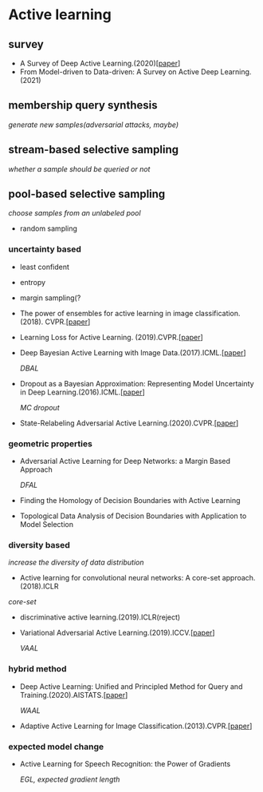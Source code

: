 # Active learning

## survey

- A Survey of Deep Active Learning.(2020)[[paper](https://arxiv.org/abs/2009.00236)]
- From Model-driven to Data-driven: A Survey on Active Deep Learning.(2021)

## membership query synthesis

*generate new samples(adversarial attacks, maybe)*

## stream-based selective sampling

*whether a sample should be queried or not*

##  pool-based selective sampling

*choose samples from an unlabeled pool*

- random sampling

### uncertainty based

- least confident

- entropy

- margin sampling(?

- The power of ensembles for active learning in image classification.(2018). CVPR.[[paper](https://openaccess.thecvf.com/content_cvpr_2018/papers/Beluch_The_Power_of_CVPR_2018_paper.pdf)]

- Learning Loss for Active Learning. (2019).CVPR.[[paper](https://openaccess.thecvf.com/content_CVPR_2019/papers/Yoo_Learning_Loss_for_Active_Learning_CVPR_2019_paper.pdf)]

- Deep Bayesian Active Learning with Image Data.(2017).ICML.[[paper](http://proceedings.mlr.press/v70/gal17a/gal17a.pdf)]

  *DBAL*

- Dropout as a Bayesian Approximation: Representing Model Uncertainty in Deep Learning.(2016).ICML.[[paper](http://proceedings.mlr.press/v48/gal16.pdf)]

  *MC dropout*

- State-Relabeling Adversarial Active Learning.(2020).CVPR.[[paper](https://openaccess.thecvf.com/content_CVPR_2020/papers/Zhang_State-Relabeling_Adversarial_Active_Learning_CVPR_2020_paper.pdf)]

### geometric properties

- Adversarial Active Learning for Deep Networks: a Margin Based Approach 

  *DFAL*

- Finding the Homology of Decision Boundaries with Active Learning

- Topological Data Analysis of Decision Boundaries with Application to Model Selection

### diversity based

*increase the diversity of data distribution*

-  Active learning for convolutional neural networks: A core-set approach.(2018).ICLR

  *core-set*

- discriminative active learning.(2019).ICLR(reject)

- Variational Adversarial Active Learning.(2019).ICCV.[[paper](https://openaccess.thecvf.com/content_ICCV_2019/papers/Sinha_Variational_Adversarial_Active_Learning_ICCV_2019_paper.pdf)]

  *VAAL*

### hybrid method

- Deep Active Learning: Unified and Principled Method for Query and Training.(2020).AISTATS.[[paper](http://proceedings.mlr.press/v108/shui20a.html)]

  *WAAL*

- Adaptive Active Learning for Image Classification.(2013).CVPR.[[paper](https://www.cv-foundation.org/openaccess/content_cvpr_2013/papers/Li_Adaptive_Active_Learning_2013_CVPR_paper.pdf)]

  

### expected model change

- Active Learning for Speech Recognition: the Power of Gradients

  *EGL, expected gradient length*







